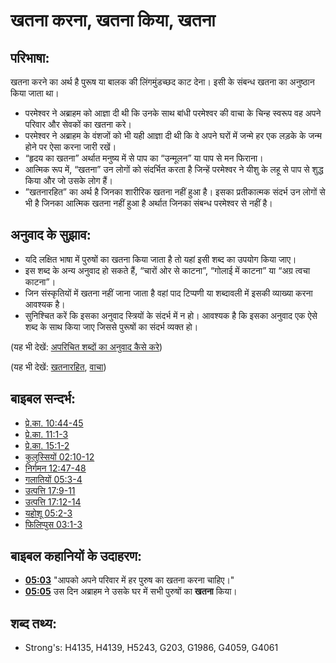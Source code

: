 # खतना करना, खतना किया, खतना #

## परिभाषा: ##

खतना करने का अर्थ है पुरूष या बालक की लिंगमुंडच्छद काट देना। इसी के संबन्ध खतना का अनुष्ठान किया जाता था।

* परमेश्वर ने अब्राहम को आज्ञा दी थी कि उनके साथ बांधी परमेश्वर की वाचा के चिन्ह स्वरूप वह अपने परिवार और सेवकों का खतना करे।
* परमेश्वर ने अब्राहम के वंशजों को भी यही आज्ञा दी थी कि वे अपने घरों में जन्मे हर एक लड़के के जन्म होने पर ऐसा करना जारी रखें।
* “हृदय का खतना” अर्थात मनुष्य में से पाप का “उन्मूलन” या पाप से मन फिराना।
* आत्मिक रूप में, “खतना” उन लोगों को संदर्भित करता है जिन्हें परमेश्वर ने यीशु के लहू से पाप से शुद्ध किया और जो उसके लोग हैं।
* ”खतनारहित” का अर्थ है जिनका शारीरिक खतना नहीं हुआ है। इसका प्रतीकात्मक संदर्भ उन लोगों से भी है जिनका आत्मिक खतना नहीं हुआ है अर्थात जिनका संबन्ध परमेश्वर से नहीं है।

## अनुवाद के सुझाव: ##

* यदि लक्षित भाषा में पुरुषों का खतना किया जाता है तो यहां इसी शब्द का उपयोग किया जाए।
* इस शब्द के अन्य अनुवाद हो सकते हैं, “चारों ओर से काटना”, “गोलाई में काटना” या “अग्र त्वचा काटना”।
* जिन संस्कृतियों में खतना नहीं जाना जाता है वहां पाद टिप्पणी या शब्दावली में इसकी व्याख्या करना आवश्यक है।
* सुनिश्चित करें कि इसका अनुवाद स्त्रियों के संदर्भ में न हो। आवश्यक है कि इसका अनुवाद एक ऐसे शब्द के साथ किया जाए जिससे पुरूषों का संदर्भ व्यक्त हो।

(यह भी देखें: [अपरिचित शब्दों का अनुवाद कैसे करे](rc://en/ta/man/translate/translate-unknown))

(यह भी देखें: [खतनारहित](../kt/uncircumcised.md), [वाचा](../kt/covenant.md)) 

## बाइबल सन्दर्भ: ##

* [प्रे.का. 10:44-45](rc://en/tn/help/act/10/44)
* [प्रे.का. 11:1-3](rc://en/tn/help/act/11/01)
* [प्रे.का. 15:1-2](rc://en/tn/help/act/15/01)
* [कुलुस्सियों 02:10-12](rc://en/tn/help/col/02/10)
* [निर्गमन 12:47-48](rc://en/tn/help/exo/12/47)
* [गलातियों 05:3-4](rc://en/tn/help/gal/05/03)
* [उत्पत्ति 17:9-11](rc://en/tn/help/gen/17/09)
* [उत्पत्ति 17:12-14](rc://en/tn/help/gen/17/12)
* [यहोशू 05:2-3](rc://en/tn/help/jos/05/02)
* [फिलिप्पुस 03:1-3](rc://en/tn/help/php/03/01)

## बाइबल कहानियों के उदाहरण: ##

* __[05:03](rc://en/tn/help/obs/05/03)__ "आपको अपने परिवार में हर पुरुष का खतना करना चाहिए।"
* __[05:05](rc://en/tn/help/obs/05/05)__ उस दिन अब्राहम ने उसके घर में सभी पुरुषों का __खतना__ किया।


## शब्द तथ्य: ##

* Strong's: H4135, H4139, H5243, G203, G1986, G4059, G4061
